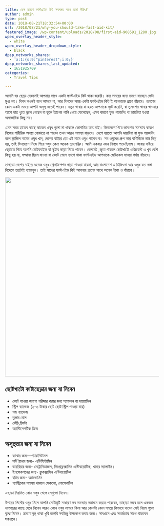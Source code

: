 ```yaml
---
title: কেন ভ্রমণে ফাস্টএইড কিট সবসময় সাথে রাখা উচিৎ?
author: admin
type: post
date: 2018-08-21T18:32:54+00:00
url: /2018/08/21/why-you-should-take-fast-aid-kit/
featured_image: /wp-content/uploads/2018/08/first-aid-908591_1280.jpg
wpex_overlay_header_style:
  - white
wpex_overlay_header_dropdown_style:
  - black
dpsp_networks_shares:
  - 'a:1:{s:9:"pinterest";i:0;}'
dpsp_networks_shares_last_updated:
  - 1651925709
categories:
  - Travel Tips

---
```

আপনি ঘর ছেড়ে বেরুলেই আপনার সাথে একটা ফাস্টএইড কিট থাকা জরুরি। কত সময়ের জন্য ভ্রমণে যাচ্ছেন সেটা মুখ্য নয়। বিপদ কখনই বলে আসবে না, আর বিপদের সময় একটা ফাস্টএইড কিট ই আপনাকে প্রাণে বাঁচাবে। ভ্রমণের কোন একটা সময়ে আপনি অসুস্থ হতেই পারেন। নতুন খাবার যা হয়ত আপনাকে স্যুট করেনি, বা ভুলবশত খাবার খাওয়ার আগে হাত ধুতে ভুলে গেছেন বা ভুলে ট্যাপের পানি খেয়ে ফেলেছেন, এসব কারণে ফুড পয়জনিং বা ডায়রিয়া হওয়া অস্বাভাবিক কিছু নয়।<!--more-->

এমন সময় হাতের কাছে কাজের ওষুধ গুলো না থাকলে ভোগান্তির অন্ত নাই। ভিনদেশে গিয়ে ভাষাগত সমস্যার কারণে নিজের শারীরিক অবস্থা বোঝাতে না পারেন তখন আরও সমস্যা বাড়বে। দেশে হয়তো আপনি ডায়রিয়া বা ফুড পয়জনিং হলে ফ্লাজিল নামের ওষুধ খান, দেশের বাইরে তো এই নামে ওষুধ পাবেন না। সব ওষুধের গ্রুপ আর বাণিজ্যিক নাম ভিন্ন হয়, তাই ভিনদেশে নিজে গিয়ে ওষুধ কেনা অনেক চ্যালেঞ্জিং। আমি একবার এমন বিপদে পড়েছিলাম। আবার বাইরে বেড়াতে গিয়ে আপনি মোটরবাইক বা স্কুটার ভাড়া নিতে পারেন। হেলমেট ,জুতা থাকলে ছোটখাটো এক্সিডেন্ট এ খুব বেশি কিছু হয় না, সম্মান্য ছিলে যাওয়া বা কেটে গেলে ব্যাগে থাকা ফাস্টএইড আপনাকে মেডিকেল যাওয়া পর্যন্ত বাঁচাবে।

তাছাড়া দেশের বাইরে অনেক ওষুধ প্রেসক্রিপশন ছাড়া পাওয়া যায়না, আর বাংলাদেশ এ চিকিৎসা আর ওষুধ যত সস্তা বিদেশে ততটাই ব্যয়বহুল। তাই সাথের ফাস্টএইড কিট আপনার প্রাণের সাথে অনেক টাকা ও বাঁচাবে।

<img loading="lazy" class="aligncenter size-large wp-image-678" src="http://bengalibackpacker.com/wp-content/uploads/2018/08/kermit-2001219_1920-1024x683.jpg" alt="" width="980" height="654" srcset="https://bengalibackpacker.com/wp-content/uploads/2018/08/kermit-2001219_1920-1024x683.jpg 1024w, https://bengalibackpacker.com/wp-content/uploads/2018/08/kermit-2001219_1920-300x200.jpg 300w, https://bengalibackpacker.com/wp-content/uploads/2018/08/kermit-2001219_1920-768x512.jpg 768w, https://bengalibackpacker.com/wp-content/uploads/2018/08/kermit-2001219_1920.jpg 1920w" sizes="(max-width: 980px) 100vw, 980px" /> 

## ছোটখাটো কাটাছেড়ার জন্য যা নিবেন

  * কেটে যাওয়া জায়গা পরিষ্কার করার জন্য স্যাভলন বা ভায়োডিন
  * স্ট্রিপ ব্যান্ডেজ (২-৩ টাকার ছোট ছোট স্ট্রিপ পাওয়া যায়)
  * গজ ব্যান্ডেজ
  * তুলার রোল
  * কেঁচি,চিমটা
  * অ্যান্টিসেপটিক ক্রিম

## অসুস্থতার জন্য যা নিবেন

  * ব্যাথার জন্য—প্যারাসিটামল
  * সর্দি ঠাণ্ডার জন্য- এন্টিহিস্টামিন
  * ডায়রিয়ার জন্য- মেট্রোনিডাজল, সিপ্রোফ্লক্সাসিন এন্টিবায়োটিক, খাবার স্যালাইন।
  * ইনফেকশনের জন্য- ফ্লুকক্সাসিন এন্টিবায়োটিক
  * বমির জন্য- অ্যাভোমিন
  * গ্যাস্ট্রিকের সমস্যা থাকলে সেকলো, লোসেকটিল

এছাড়া নিয়মিত কোন ওষুধ খেলে সেগুলো নিবেন।

উপরের লিস্টের ওষুধ নিলে আপনি মোটামুটি সাধারণ সব সমস্যার সমাধান করতে পারবেন, তাছাড়া সম্ভব হলে একজন ডাক্তারের কাছে যেনে নিবেন আরও কোন ওষুধ লাগবে কিনা আর কোনটা কোন সময়ে কিভাবে খাবেন সেই নিয়ম গুলো বুঝে নিবেন। ভ্রমণে সুস্থ থাকা খুবি জরুরি সবকিছু উপভোগ করার জন্য। সাবধানে এবং সতর্কতার সাথে থাকবেন সবখানে।